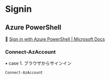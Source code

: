 # Signin

## Azure PowerShell

:link: [Sign in with Azure PowerShell | Microsoft Docs](https://docs.microsoft.com/ja-jp/powershell/azure/azurerm/authenticate-azureps)  

### Connect-AzAccount

:black_small_square: case 1. ブラウザからサインイン  

```powershell
Connect-AzAccount
```